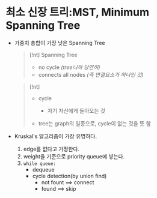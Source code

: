 # 최소 신장 트리:MST, Minimum Spanning Tree

- 가중치 총합이 가장 낮은 Spanning Tree

  > [!nt] Spanning Tree
  >
  > - no cycle _(tree니까 당연히)_
  > - connects all nodes _(즉 연결요소가 하나인 것)_
 
  > [!nt]
  >
  > - cycle
  >   - 자기 자신에게 돌아오는 것
  > 
  > - tree는 graph의 일종으로, cycle이 없는 것을 뜻 함



- Kruskal's 알고리즘이 가장 유명하다.

  1. edge를 없다고 가정한다.
  2. weight을 기준으로 priority queue에 넣는다.
  3. `while queue:`
     - dequeue
     - cycle detection(by union find)
       - not fount ==> connect 
       - found     ==> skip
